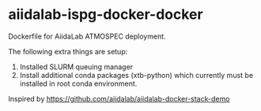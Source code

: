 # aiidalab-ispg-docker-docker
Dockerfile for AiidaLab ATMOSPEC deployment.

The following extra things are setup:

1. Installed SLURM queuing manager
2. Install additional conda packages (xtb-python)
   which currently must be installed in root conda environment.

Inspired by https://github.com/aiidalab/aiidalab-docker-stack-demo
